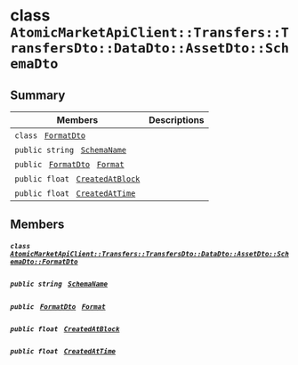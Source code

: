 # class `AtomicMarketApiClient::Transfers::TransfersDto::DataDto::AssetDto::SchemaDto` 

## Summary

 Members                                | Descriptions                                
----------------------------------------|---------------------------------------------
`class ` [`FormatDto`](.github/workflows/documentation/md/AtomicMarketApiClient--Transfers--TransfersDto--DataDto--AssetDto--SchemaDto--FormatDto.md#class_atomic_market_api_client_1_1_transfers_1_1_transfers_dto_1_1_data_dto_1_1_asset_dto_1_1_schema_dto_1_1_format_dto)        | 
`public string ` [`SchemaName`](#class_atomic_market_api_client_1_1_transfers_1_1_transfers_dto_1_1_data_dto_1_1_asset_dto_1_1_schema_dto_1a50d439f0d7b1835a13ec1f4da383f957) | 
`public ` [`FormatDto`](.github/workflows/documentation/md/AtomicMarketApiClient--Transfers--TransfersDto--DataDto--AssetDto--SchemaDto--FormatDto.md#class_atomic_market_api_client_1_1_transfers_1_1_transfers_dto_1_1_data_dto_1_1_asset_dto_1_1_schema_dto_1_1_format_dto)` ` [`Format`](#class_atomic_market_api_client_1_1_transfers_1_1_transfers_dto_1_1_data_dto_1_1_asset_dto_1_1_schema_dto_1ab4fe4d63207a5184d9e0c8a5aa54891c) | 
`public float ` [`CreatedAtBlock`](#class_atomic_market_api_client_1_1_transfers_1_1_transfers_dto_1_1_data_dto_1_1_asset_dto_1_1_schema_dto_1a0caa720646d595f07067fcc6c44a4b2e) | 
`public float ` [`CreatedAtTime`](#class_atomic_market_api_client_1_1_transfers_1_1_transfers_dto_1_1_data_dto_1_1_asset_dto_1_1_schema_dto_1a14bdb6268c108cfc8647325d8aff2078) | 

## Members

##### `class ` [`AtomicMarketApiClient::Transfers::TransfersDto::DataDto::AssetDto::SchemaDto::FormatDto`](.github/workflows/documentation/md/AtomicMarketApiClient--Transfers--TransfersDto--DataDto--AssetDto--SchemaDto--FormatDto.md#class_atomic_market_api_client_1_1_transfers_1_1_transfers_dto_1_1_data_dto_1_1_asset_dto_1_1_schema_dto_1_1_format_dto) 

##### `public string ` [`SchemaName`](#class_atomic_market_api_client_1_1_transfers_1_1_transfers_dto_1_1_data_dto_1_1_asset_dto_1_1_schema_dto_1a50d439f0d7b1835a13ec1f4da383f957) 

##### `public ` [`FormatDto`](.github/workflows/documentation/md/AtomicMarketApiClient--Transfers--TransfersDto--DataDto--AssetDto--SchemaDto--FormatDto.md#class_atomic_market_api_client_1_1_transfers_1_1_transfers_dto_1_1_data_dto_1_1_asset_dto_1_1_schema_dto_1_1_format_dto)` ` [`Format`](#class_atomic_market_api_client_1_1_transfers_1_1_transfers_dto_1_1_data_dto_1_1_asset_dto_1_1_schema_dto_1ab4fe4d63207a5184d9e0c8a5aa54891c) 

##### `public float ` [`CreatedAtBlock`](#class_atomic_market_api_client_1_1_transfers_1_1_transfers_dto_1_1_data_dto_1_1_asset_dto_1_1_schema_dto_1a0caa720646d595f07067fcc6c44a4b2e) 

##### `public float ` [`CreatedAtTime`](#class_atomic_market_api_client_1_1_transfers_1_1_transfers_dto_1_1_data_dto_1_1_asset_dto_1_1_schema_dto_1a14bdb6268c108cfc8647325d8aff2078) 

